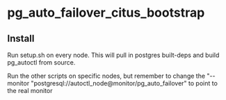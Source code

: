 # pg_auto_failover_citus_bootstrap
## Install

Run setup.sh on every node.
This will pull in postgres built-deps and build pg_autoctl from source.

Run the other scripts on specific nodes, but remember to change the "--monitor "postgresql://autoctl_node@monitor/pg_auto_failover" to point to the real monitor